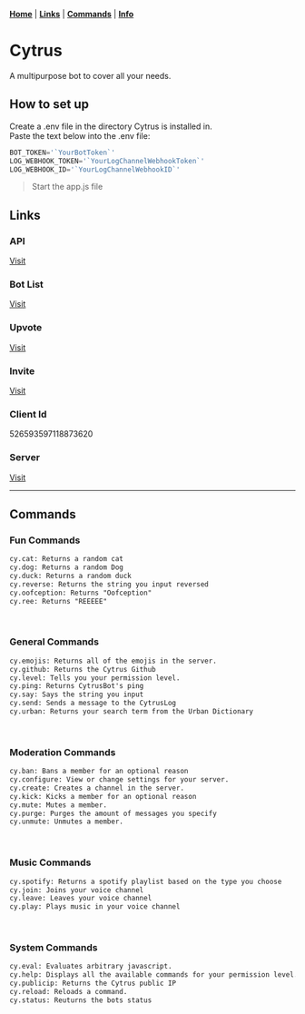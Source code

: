[**Home**](index.md) | [**Links**](links.md) | [**Commands**](commands.md) | [**Info**](info.md)

  
  
  
# Cytrus
A multipurpose bot to cover all your needs.

## How to set up
Create a .env file in the directory Cytrus is installed in.  
Paste the text below into the .env file:  
```js
BOT_TOKEN='`YourBotToken`'  
LOG_WEBHOOK_TOKEN='`YourLogChannelWebhookToken`'  
LOG_WEBHOOK_ID='`YourLogChannelWebhookID`'
```
> Start the app.js file  

## Links
### API
[Visit](https://cytrusbot.glitch.me/api/)
​
### Bot List
[Visit](https://discordbotlist.com/bots/526593597118873620/)
​
### Upvote
[Visit](https://discordbotlist.com/bots/526593597118873620/upvote)
​
### Invite
[Visit](https://discordapp.com/oauth2/authorize?client_id=526593597118873620&scope=bot&permissions=8)
​
### Client Id
526593597118873620
​
### Server
[Visit](https://discord.gg/VfTE9GH)

---
## Commands
### Fun Commands
```markdown
cy.cat: Returns a random cat
cy.dog: Returns a random Dog
cy.duck: Returns a random duck
cy.reverse: Returns the string you input reversed
cy.oofception: Returns "Oofception"
cy.ree: Returns "REEEEE"
```
​
### General Commands
```markdown
cy.emojis: Returns all of the emojis in the server.
cy.github: Returns the Cytrus Github
cy.level: Tells you your permission level.
cy.ping: Returns CytrusBot's ping
cy.say: Says the string you input
cy.send: Sends a message to the CytrusLog
cy.urban: Returns your search term from the Urban Dictionary
```
​
### Moderation Commands
```markdown
cy.ban: Bans a member for an optional reason
cy.configure: View or change settings for your server.
cy.create: Creates a channel in the server.
cy.kick: Kicks a member for an optional reason
cy.mute: Mutes a member.
cy.purge: Purges the amount of messages you specify
cy.unmute: Unmutes a member.
```
​
### Music Commands
```markdown
cy.spotify: Returns a spotify playlist based on the type you choose
cy.join: Joins your voice channel
cy.leave: Leaves your voice channel
cy.play: Plays music in your voice channel
```
​
### System Commands
```markdown
cy.eval: Evaluates arbitrary javascript.
cy.help: Displays all the available commands for your permission level.
cy.publicip: Returns the Cytrus public IP
cy.reload: Reloads a command.
cy.status: Reuturns the bots status
```
